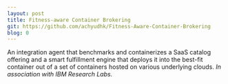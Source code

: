 ```yaml
---
layout: post
title: Fitness-aware Container Brokering
git: https://github.com/achyudhk/Fitness-Aware-Container-Brokering
blog: 0
---
```


An integration agent that benchmarks and containerizes a SaaS catalog offering and a smart fulfillment engine that deploys it into the best-fit container out of a set of containers hosted on various underlying clouds. *In association with IBM Research Labs.*
